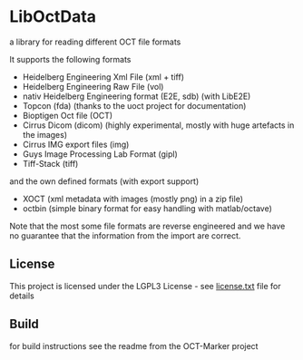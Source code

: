# LibOctData

a library for reading different OCT file formats

It supports the following formats

  * Heidelberg Engineering Xml File (xml + tiff)
  * Heidelberg Engineering Raw File (vol)
  * nativ Heidelberg Engineering format (E2E, sdb) (with LibE2E)
  * Topcon (fda) (thanks to the uoct project for documentation)
  * Bioptigen Oct file (OCT)
  * Cirrus Dicom (dicom) (highly experimental, mostly with huge artefacts in the images)
  * Cirrus IMG export files (img)
  * Guys Image Processing Lab Format (gipl)
  * Tiff-Stack (tiff)

and the own defined formats (with export support)

  * XOCT (xml metadata with images (mostly png) in a zip file)
  * octbin (simple binary format for easy handling with matlab/octave)

Note that the most some file formats are reverse engineered and we have no guarantee that the information from the import are correct.

## License

This project is licensed under the LGPL3 License - see [license.txt](license.txt) file for details

## Build

for build instructions see the readme from the OCT-Marker project